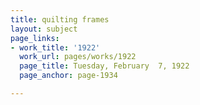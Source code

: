 ```yaml
---
title: quilting frames
layout: subject
page_links:
- work_title: '1922'
  work_url: pages/works/1922
  page_title: Tuesday, February  7, 1922
  page_anchor: page-1934

---
```

